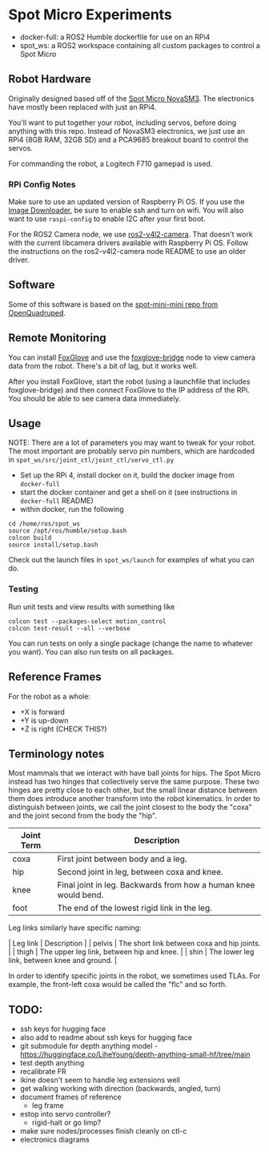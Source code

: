 # Spot Micro Experiments

* docker-full: a ROS2 Humble dockerfile for use on an RPi4
* spot_ws: a ROS2 workspace containing all custom packages to control a Spot Micro

## Robot Hardware

Originally designed based off of the [Spot Micro NovaSM3](https://novaspotmicro.com/). The electronics have mostly been replaced with just an RPi4.

You'll want to put together your robot, including servos, before doing anything with this repo. Instead of NovaSM3 electronics, we just use an RPi4 (8GB RAM, 32GB SD) and a PCA9685 breakout board to control the servos.

For commanding the robot, a Logitech F710 gamepad is used.

### RPi Config Notes

Make sure to use an updated version of Raspberry Pi OS. If you use the [Image Downloader](https://www.raspberrypi.com/software/), be sure to enable ssh and turn on wifi. You will also want to use `raspi-config` to enable I2C after your first boot.

For the ROS2 Camera node, we use [ros2-v4l2-camera](https://gitlab.com/boldhearts/ros2_v4l2_camera). That doesn't work with the current libcamera drivers available with Raspberry Pi OS. Follow the instructions on the ros2-v4l2-camera node README to use an older driver.

## Software

Some of this software is based on the [spot-mini-mini repo from OpenQuadruped](https://github.com/OpenQuadruped/spot_mini_mini).

## Remote Monitoring

You can install [FoxGlove](https://github.com/foxglove/studio) and use the [foxglove-bridge](https://docs.foxglove.dev/docs/connecting-to-data/ros-foxglove-bridge/) node to view camera data from the robot. There's a bit of lag, but it works well.

After you install FoxGlove, start the robot (using a launchfile that includes foxglove-bridge) and then connect FoxGlove to the IP address of the RPi. You should be able to see camera data immediately.

## Usage

NOTE: There are a lot of parameters you may want to tweak for your robot. The most important are probably servo pin numbers, which are hardcoded in `spot_ws/src/joint_ctl/joint_ctl/servo_ctl.py`

* Set up the RPi 4, install docker on it, build the docker image from `docker-full`
* start the docker container and get a shell on it (see instructions in `docker-full` README)
* within docker, run the following

```
cd /home/ros/spot_ws
source /opt/ros/humble/setup.bash
colcon build
source install/setup.bash
```

Check out the launch files in `spot_ws/launch` for examples of what you can do.

### Testing

Run unit tests and view results with something like

```
colcon test --packages-select motion_control
colcon test-result --all --verbose
```

You can run tests on only a single package (change the name to whatever you want). You can also run tests on all packages.

## Reference Frames

For the robot as a whole:
* +X is forward
* +Y is up-down
* +Z is right (CHECK THIS?)

## Terminology notes

Most mammals that we interact with have ball joints for hips. The Spot Micro instead has two hinges that collectively serve the same purpose.
These two hinges are pretty close to each other, but the small linear distance between them does introduce another transform into the robot kinematics.
In order to distinguish between joints, we call the joint closest to the body the "coxa" and the joint second from the body the "hip".

| Joint Term | Description |
| ---------- | ----------- |
| coxa       | First joint between body and a leg. |
| hip        | Second joint in leg, between coxa and knee. |
| knee       | Final joint in leg. Backwards from how a human knee would bend. |
| foot       | The end of the lowest rigid link in the leg. |

Leg links similarly have specific naming:

| Leg link | Description |
| pelvis   | The short link between coxa and hip joints. |
| thigh    | The upper leg link, between hip and knee. |
| shin     | The lower leg link, between knee and ground. |

In order to identify specific joints in the robot, we sometimes used TLAs. For example, the front-left coxa would be called the "flc" and so forth.

## TODO:

* ssh keys for hugging face
* also add to readme about ssh keys for hugging face
* git submodule for depth anything model - https://huggingface.co/LiheYoung/depth-anything-small-hf/tree/main
* test depth anything
* recalibrate FR
* ikine doesn't seem to handle leg extensions well
* get walking working with direction (backwards, angled, turn)
* document frames of reference
  * leg frame
* estop into servo controller?
  * rigid-halt or go limp?
* make sure nodes/processes finish cleanly on ctl-c
* electronics diagrams
